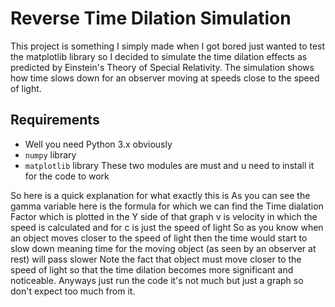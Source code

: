 # Reverse Time Dilation Simulation 

This project is something I simply made when I got bored just wanted to test the matplotlib library so I decided to simulate the time dilation effects as predicted by Einstein's Theory of Special Relativity. 
The simulation shows how time slows down for an observer moving at speeds close to the speed of light.

## Requirements

- Well you need Python 3.x obviously
- `numpy` library
- `matplotlib` library
These two modules are must and u need to install it for the code to work

So here is a quick explanation for what exactly this is
As you can see the gamma variable here is the formula for which we can find the Time dialation Factor which is plotted in the Y side of that graph
v is velocity in which the speed is calculated and for c is just the speed of light
So as you know when an object moves closer to the speed of light then the time would start to slow down meaning time for the moving object (as seen by an observer at rest) will pass slower
Note the fact that object must move closer to the speed of light so that the time dilation becomes more significant and noticeable.
Anyways just run the code it's not much but just a graph so don't expect too much from it.
